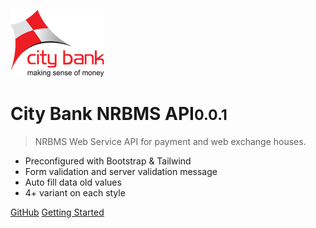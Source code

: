 ![logo](_media/icon.png)

# City Bank NRBMS API<small>0.0.1</small>

> NRBMS Web Service API for payment and web exchange houses.

- Preconfigured with Bootstrap & Tailwind
- Form validation and server validation message
- Auto fill data old values
- 4+ variant on each style

[GitHub](https://github.com/mah-shamim/city-bank-api)
[Getting Started](#getting-started)
